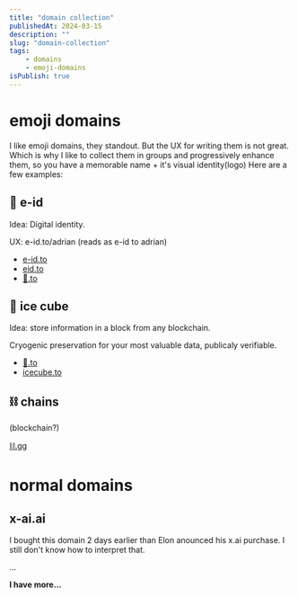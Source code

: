 ```yaml
---
title: "domain collection"
publishedAt: 2024-03-15
description: ""
slug: "domain-collection"
tags:
    - domains
    - emoji-domains
isPublish: true
---
```

# emoji domains
I like emoji domains, they standout.
But the UX for writing them is not great. Which is why I like to collect them in groups and progressively enhance them, so you have a memorable name + it's visual identity(logo)
Here are a few examples:
## 👤️ e-id
Idea: Digital identity.

UX: e-id.to/adrian (reads as e-id to adrian)
  - [e-id.to](https://e-id.to)
  - [eid.to](https://eid.to)
  - [👤️️.to](https://👤️️.to)
## 🧊 ice cube
Idea: store information in a block from any blockchain.

Cryogenic preservation for your most valuable data, publicaly verifiable.
  - [🧊️.to](https://🧊️.to)
  - [icecube.to](https://icecube.to)
## ⛓️ chains
(blockchain?)

[⛓️.gg](https://⛓️.gg)

# normal domains
## x-ai.ai
I bought this domain 2 days earlier than Elon anounced his x.ai purchase. I still don't know how to interpret that.

...

__I have more...__